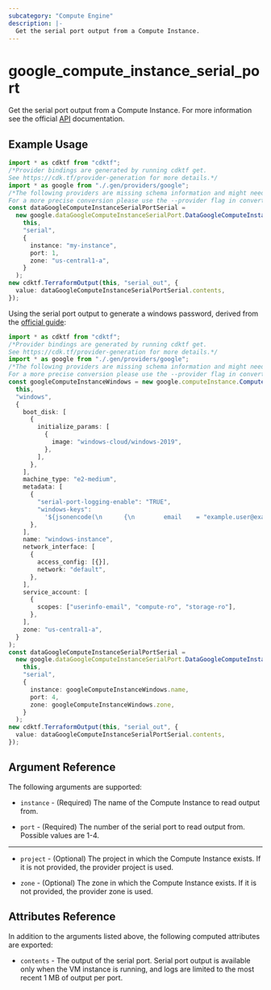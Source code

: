 ```yaml
---
subcategory: "Compute Engine"
description: |-
  Get the serial port output from a Compute Instance.
---
```


# google\_compute\_instance\_serial\_port

Get the serial port output from a Compute Instance. For more information see
the official [API](https://cloud.google.com/compute/docs/instances/viewing-serial-port-output) documentation.

## Example Usage

```typescript
import * as cdktf from "cdktf";
/*Provider bindings are generated by running cdktf get.
See https://cdk.tf/provider-generation for more details.*/
import * as google from "./.gen/providers/google";
/*The following providers are missing schema information and might need manual adjustments to synthesize correctly: google.
For a more precise conversion please use the --provider flag in convert.*/
const dataGoogleComputeInstanceSerialPortSerial =
  new google.dataGoogleComputeInstanceSerialPort.DataGoogleComputeInstanceSerialPort(
    this,
    "serial",
    {
      instance: "my-instance",
      port: 1,
      zone: "us-central1-a",
    }
  );
new cdktf.TerraformOutput(this, "serial_out", {
  value: dataGoogleComputeInstanceSerialPortSerial.contents,
});

```

Using the serial port output to generate a windows password, derived from the [official guide](https://cloud.google.com/compute/docs/instances/windows/automate-pw-generation):

```typescript
import * as cdktf from "cdktf";
/*Provider bindings are generated by running cdktf get.
See https://cdk.tf/provider-generation for more details.*/
import * as google from "./.gen/providers/google";
/*The following providers are missing schema information and might need manual adjustments to synthesize correctly: google.
For a more precise conversion please use the --provider flag in convert.*/
const googleComputeInstanceWindows = new google.computeInstance.ComputeInstance(
  this,
  "windows",
  {
    boot_disk: [
      {
        initialize_params: [
          {
            image: "windows-cloud/windows-2019",
          },
        ],
      },
    ],
    machine_type: "e2-medium",
    metadata: [
      {
        "serial-port-logging-enable": "TRUE",
        "windows-keys":
          '${jsonencode(\n      {\n        email    = "example.user@example.com"\n        expireOn = "2020-04-14T01:37:19Z"\n        exponent = "AQAB"\n        modulus  = "wgsquN4IBNPqIUnu+h/5Za1kujb2YRhX1vCQVQAkBwnWigcCqOBVfRa5JoZfx6KIvEXjWqa77jPvlsxM4WPqnDIM2qiK36up3SKkYwFjff6F2ni/ry8vrwXCX3sGZ1hbIHlK0O012HpA3ISeEswVZmX2X67naOvJXfY5v0hGPWqCADao+xVxrmxsZD4IWnKl1UaZzI5lhAzr8fw6utHwx1EZ/MSgsEki6tujcZfN+GUDRnmJGQSnPTXmsf7Q4DKreTZk49cuyB3prV91S0x3DYjCUpSXrkVy1Ha5XicGD/q+ystuFsJnrrhbNXJbpSjM6sjo/aduAkZJl4FmOt0R7Q=="\n        userName = "example-user"\n      }\n    )}',
      },
    ],
    name: "windows-instance",
    network_interface: [
      {
        access_config: [{}],
        network: "default",
      },
    ],
    service_account: [
      {
        scopes: ["userinfo-email", "compute-ro", "storage-ro"],
      },
    ],
    zone: "us-central1-a",
  }
);
const dataGoogleComputeInstanceSerialPortSerial =
  new google.dataGoogleComputeInstanceSerialPort.DataGoogleComputeInstanceSerialPort(
    this,
    "serial",
    {
      instance: googleComputeInstanceWindows.name,
      port: 4,
      zone: googleComputeInstanceWindows.zone,
    }
  );
new cdktf.TerraformOutput(this, "serial_out", {
  value: dataGoogleComputeInstanceSerialPortSerial.contents,
});

```

## Argument Reference

The following arguments are supported:

*   `instance` - (Required) The name of the Compute Instance to read output from.

*   `port` - (Required) The number of the serial port to read output from. Possible values are 1-4.

***

*   `project` - (Optional) The project in which the Compute Instance exists. If it
    is not provided, the provider project is used.

*   `zone` - (Optional) The zone in which the Compute Instance exists.
    If it is not provided, the provider zone is used.

## Attributes Reference

In addition to the arguments listed above, the following computed attributes are
exported:

* `contents` - The output of the serial port. Serial port output is available only when the VM instance is running, and logs are limited to the most recent 1 MB of output per port.
